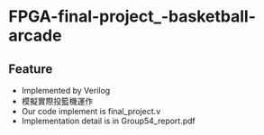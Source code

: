 # FPGA-final-project_-basketball-arcade
## Feature
* Implemented by Verilog
* 模擬實際投籃機運作
* Our code implement is final_project.v
* Implementation detail is in Group54_report.pdf
